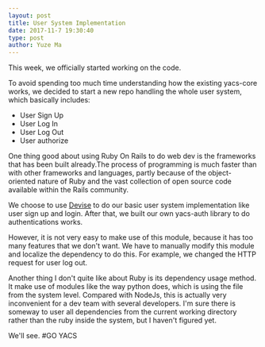 ```yaml
---
layout: post
title: User System Implementation
date: 2017-11-7 19:30:40
type: post
author: Yuze Ma
---
```


This week, we officially started working on the code.

To avoid spending too much time understanding how the existing yacs-core works, we decided to start a new repo handling the whole user system, which basically includes:

- User Sign Up
- User Log In
- User Log Out
- User authorize

One thing good about using Ruby On Rails to do web dev is the frameworks that has been built already.The process of programming is much faster than with other frameworks and languages, partly because of the object-oriented nature of Ruby and the vast collection of open source code available within the Rails community.

We choose to use [Devise](https://github.com/plataformatec/devise) to do our basic user system implementation like user sign up and login. After that, we built our own yacs-auth library to do authentications works.

However, it is not very easy to make use of this module, because it has too many features that we don't want. We have to manually modify this module and localize the dependency to do this. For example, we changed the HTTP request for user log out.

Another thing I don't quite like about Ruby is its dependency usage method. It make use of modules like the way python does, which is using the file from the system level. Compared with NodeJs, this is actually very inconvenient for a dev team with several developers. I'm sure there is someway to user all dependencies from the current working directory rather than the ruby inside the system, but I haven't figured yet.

We'll see.
#GO YACS
